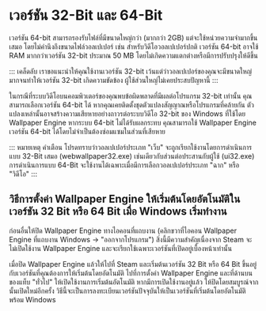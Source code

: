 # เวอร์ชัน 32-Bit และ 64-Bit

เวอร์ชัน 64-bit สามารถรองรับไฟล์ที่มีขนาดใหญ่กว่า (มากกว่า 2GB) แต่จะใช้หน่วยความจำมากขึ้นเสมอ โดยไม่คำนึงถึงขนาดไฟล์วอลเปเปอร์ เช่น สำหรับวิดีโอวอลเปเปอร์ปกติ เวอร์ชัน 64-bit อาจใช้ RAM มากกว่าเวอร์ชัน 32-bit ประมาณ 50 MB โดยไม่เกิดความแตกต่างหรือมีการปรับปรุงให้ดีขึ้น

::: เคล็ดลับ เราขอแนะนำให้คุณใช้งานเวอร์ชัน 32-bit เว้นแต่ว่าวอลเปเปอร์ของคุณจะมีขนาดใหญ่มากจนทำให้เวอร์ชัน 32-bit เกิดความขัดข้อง ผู้ใช้ส่วนใหญ่ไม่เคยประสบปัญหานี้ :::

ในกรณีที่ระบบวิดีโอบนคอมพิวเตอร์ของคุณพบข้อผิดพลาดที่มีผลต่อโปรแกรม 32-bit เท่านั้น คุณสามารถเลือกเวอร์ชัน 64-bit ได้ หากคุณเคยติดตั้งชุดตัวแปลงสัญญาณหรือโปรแกรมที่คล้ายกัน ตัวแปลงเหล่านั้นอาจสร้างความเสียหายอย่างถาวรต่อระบบวิดีโอ 32-bit ของ Windows ที่ใช้โดย Wallpaper Engine หากระบบ 64-bit ไม่ได้รับผลกระทบ คุณสามารถใช้ Wallpaper Engine เวอร์ชัน 64-bit ได้โดยไม่จำเป็นต้องซ่อมแซมในส่วนที่เสียหาย

::: หมายเหตุ คำเตือน โปรดทราบว่าวอลเปเปอร์ประเภท "เว็บ" จะถูกเรียกใช้งานโดยการดำเนินการแบบ 32-Bit เสมอ (webwallpaper32.exe) เช่นเดียวกับส่วนต่อประสานกับผู้ใช้ (ui32.exe) การดำเนินการแบบ 64-Bit จะใช้งานได้เฉพาะเมื่อมีการเลือกวอลเปเปอร์ประเภท "ฉาก" หรือ "วิดีโอ" :::

## วิธีการตั้งค่า Wallpaper Engine ให้เริ่มต้นโดยอัตโนมัติในเวอร์ชัน 32 Bit หรือ 64 Bit เมื่อ Windows เริ่มทำงาน

ก่อนอื่นให้ปิด Wallpaper Engine ทางไอคอนที่แถบงาน (คลิกขวาที่ไอคอน Wallpaper Engine ที่แถบงาน Windows -> "ออกจากโปรแกรม") สิ่งนี้มีความสำคัญเนื่องจาก Steam จะไม่เปิดใช้งาน Wallpaper Engine และจะเรียกใช้เฉพาะเวอร์ชันที่เปิดอยู่เบื้องหน้าเท่านั้น

เมื่อปิด Wallpaper Engine แล้วให้ไปที่ Steam และเริ่มต้นเวอร์ชัน 32 Bit หรือ 64 Bit ขึ้นอยู่กับเวอร์ชันที่คุณต้องการให้เริ่มต้นโดยอัตโนมัติ ไปที่การตั้งค่า Wallpaper Engine และที่ด้านบนของแท็บ "ทั่วไป" ให้เปิดใช้งานการเริ่มต้นอัตโนมัติ หากมีการเปิดใช้งานอยู่แล้ว ให้ปิดโดยสมบูรณ์จากนั้นเปิดใหม่อีกครั้ง วิธีนี้จะเป็นการลงทะเบียนเวอร์ชันปัจจุบันให้เป็นเวอร์ชันที่เริ่มต้นโดยอัตโนมัติพร้อม Windows 